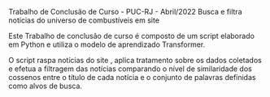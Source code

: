 

Trabalho de Conclusão de Curso - PUC-RJ - Abril/2022
Busca e filtra notícias do universo de combustíveis em site 

Este Trabalho de conclusão de curso é composto de um script elaborado em Python e utiliza o modelo de aprendizado Transformer.

O script raspa notícias do site , aplica tratamento sobre os dados coletados e efetua a filtragem das notícias comparando o nível de similaridade dos cossenos
entre o título de cada notícia e o conjunto de palavras definidas como alvos de busca.



